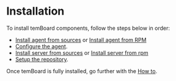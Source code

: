 <h1>Installation</h1>

To install temBoard components, follow the steps below in order:

- [Install agent from sources](http://temboard-agent.readthedocs.io/en/latest/temboard-agent-install-sources.html) or [Install agent from RPM](http://temboard-agent.readthedocs.io/en/latest/temboard-agent-install-rpm.html)
- [Configure the agent](http://temboard-agent.readthedocs.io/en/latest/temboard-agent-configuration.html).
- [Install server from sources](temboard-install-sources.md) or [Install server from rpm](temboard-install-rpm.md)
- [Setup the repository](temboard-repository-setup.md).

Once temBoard is fully installed, go further with the [How
to](temboard-howto.md).
